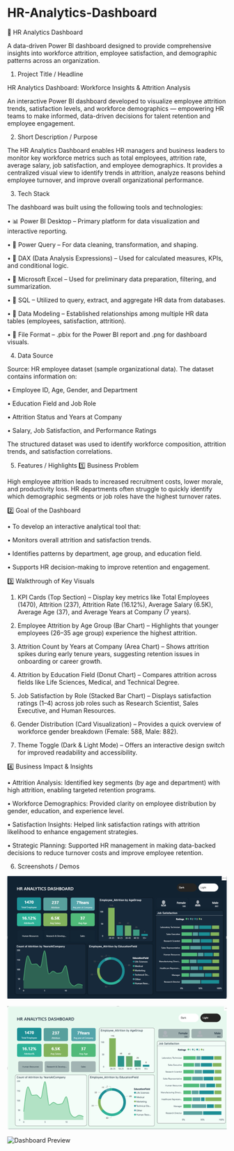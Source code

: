 # HR-Analytics-Dashboard

🧠 HR Analytics Dashboard

A data-driven Power BI dashboard designed to provide comprehensive insights into workforce attrition, employee satisfaction, and demographic patterns across an organization.

1. Project Title / Headline

HR Analytics Dashboard: Workforce Insights & Attrition Analysis

An interactive Power BI dashboard developed to visualize employee attrition trends, satisfaction levels, and workforce demographics — empowering HR teams to make informed, data-driven decisions for talent retention and employee engagement.

2. Short Description / Purpose

The HR Analytics Dashboard enables HR managers and business leaders to monitor key workforce metrics such as total employees, attrition rate, average salary, job satisfaction, and employee demographics.
It provides a centralized visual view to identify trends in attrition, analyze reasons behind employee turnover, and improve overall organizational performance.

3. Tech Stack

The dashboard was built using the following tools and technologies:

• 📊 Power BI Desktop – Primary platform for data visualization and interactive reporting.

• 📂 Power Query – For data cleaning, transformation, and shaping.

• 🧠 DAX (Data Analysis Expressions) – Used for calculated measures, KPIs, and conditional logic.

• 🧾 Microsoft Excel – Used for preliminary data preparation, filtering, and summarization.

• 🧮 SQL – Utilized to query, extract, and aggregate HR data from databases.

• 📝 Data Modeling – Established relationships among multiple HR data tables (employees, satisfaction, attrition).

• 📁 File Format – .pbix for the Power BI report and .png for dashboard visuals.

4. Data Source

Source: HR employee dataset (sample organizational data).
The dataset contains information on:

• Employee ID, Age, Gender, and Department

• Education Field and Job Role

• Attrition Status and Years at Company

• Salary, Job Satisfaction, and Performance Ratings

The structured dataset was used to identify workforce composition, attrition trends, and satisfaction correlations.

5. Features / Highlights
1️⃣ Business Problem

High employee attrition leads to increased recruitment costs, lower morale, and productivity loss. HR departments often struggle to quickly identify which demographic segments or job roles have the highest turnover rates.

2️⃣ Goal of the Dashboard

• To develop an interactive analytical tool that:

• Monitors overall attrition and satisfaction trends.

• Identifies patterns by department, age group, and education field.

• Supports HR decision-making to improve retention and engagement.

3️⃣ Walkthrough of Key Visuals

1. KPI Cards (Top Section) – Display key metrics like Total Employees (1470), Attrition (237), Attrition Rate (16.12%), Average Salary (6.5K), Average Age (37), and Average Years at Company (7 years).

2. Employee Attrition by Age Group (Bar Chart) – Highlights that younger employees (26–35 age group) experience the highest attrition.

3. Attrition Count by Years at Company (Area Chart) – Shows attrition spikes during early tenure years, suggesting retention issues in onboarding or career growth.

4. Attrition by Education Field (Donut Chart) – Compares attrition across fields like Life Sciences, Medical, and Technical Degree.

5. Job Satisfaction by Role (Stacked Bar Chart) – Displays satisfaction ratings (1–4) across job roles such as Research Scientist, Sales Executive, and Human Resources.

6. Gender Distribution (Card Visualization) – Provides a quick overview of workforce gender breakdown (Female: 588, Male: 882).

7. Theme Toggle (Dark & Light Mode) – Offers an interactive design switch for improved readability and accessibility.

4️⃣ Business Impact & Insights

• Attrition Analysis: Identified key segments (by age and department) with high attrition, enabling targeted retention programs.

• Workforce Demographics: Provided clarity on employee distribution by gender, education, and experience level.

• Satisfaction Insights: Helped link satisfaction ratings with attrition likelihood to enhance engagement strategies.

• Strategic Planning: Supported HR management in making data-backed decisions to reduce turnover costs and improve employee retention.

6. Screenshots / Demos

![HR Dark Mode](https://github.com/Suchandrapalkundu/HR-Analytics-Dashboard/blob/main/HR_Dark.png) 

![HR Light Mode](https://github.com/Suchandrapalkundu/HR-Analytics-Dashboard/blob/main/HR_Light.png)

![Dashboard Preview](https://github.com/Suchandrapalkundu/HR-Analytics-Dashboard/blob/main/HR%20Analytics%20Dashboard.pbit)
